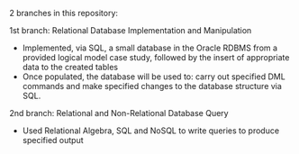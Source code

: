 2 branches in this repository:

1st branch: Relational Database Implementation and Manipulation
- Implemented, via SQL, a small database in the Oracle RDBMS from a provided logical model case study, followed by the insert of appropriate data to the created tables
- Once populated, the database will be used to: carry out specified DML commands and make specified changes to the database structure via SQL.

2nd branch: Relational and Non-Relational Database Query
- Used Relational Algebra, SQL and NoSQL to write queries to produce specified output
